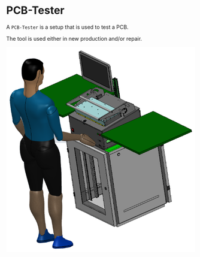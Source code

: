 # PCB-Tester

A `PCB-Tester` is a setup that is used to test a PCB.

The tool is used either in new production and/or repair.

 ![PCB-Tester](/documentation/pictures/PCB-Tester.png)


